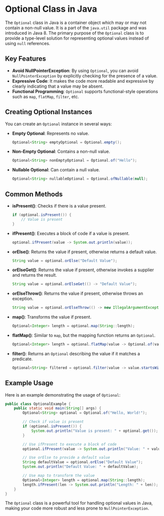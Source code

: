 # Optional Class in Java

The `Optional` class in Java is a container object which may or may not contain a non-null value. It is a part of the `java.util` package and was introduced in Java 8. The primary purpose of the `Optional` class is to provide a type-level solution for representing optional values instead of using `null` references.

## Key Features

- **Avoid NullPointerException**: By using `Optional`, you can avoid `NullPointerException` by explicitly checking for the presence of a value.
- **Expressive Code**: It makes the code more readable and expressive by clearly indicating that a value may be absent.
- **Functional Programming**: `Optional` supports functional-style operations such as `map`, `flatMap`, `filter`, etc.

## Creating Optional Instances

You can create an `Optional` instance in several ways:

- **Empty Optional**: Represents no value.
  ```java
  Optional<String> emptyOptional = Optional.empty();
  ```

- **Non-Empty Optional**: Contains a non-null value.
  ```java
  Optional<String> nonEmptyOptional = Optional.of("Hello");
  ```

- **Nullable Optional**: Can contain a null value.
  ```java
  Optional<String> nullableOptional = Optional.ofNullable(null);
  ```

## Common Methods

- **isPresent()**: Checks if there is a value present.
  ```java
  if (optional.isPresent()) {
      // Value is present
  }
  ```

- **ifPresent()**: Executes a block of code if a value is present.
  ```java
  optional.ifPresent(value -> System.out.println(value));
  ```

- **orElse()**: Returns the value if present, otherwise returns a default value.
  ```java
  String value = optional.orElse("Default Value");
  ```

- **orElseGet()**: Returns the value if present, otherwise invokes a supplier and returns the result.
  ```java
  String value = optional.orElseGet(() -> "Default Value");
  ```

- **orElseThrow()**: Returns the value if present, otherwise throws an exception.
  ```java
  String value = optional.orElseThrow(() -> new IllegalArgumentException("Value not present"));
  ```

- **map()**: Transforms the value if present.
  ```java
  Optional<Integer> length = optional.map(String::length);
  ```

- **flatMap()**: Similar to `map`, but the mapping function returns an `Optional`.
  ```java
  Optional<Integer> length = optional.flatMap(value -> Optional.of(value.length()));
  ```

- **filter()**: Returns an `Optional` describing the value if it matches a predicate.
  ```java
  Optional<String> filtered = optional.filter(value -> value.startsWith("H"));
  ```

## Example Usage

Here is an example demonstrating the usage of `Optional`:

```java
public class OptionalExample {
    public static void main(String[] args) {
        Optional<String> optional = Optional.of("Hello, World!");

        // Check if value is present
        if (optional.isPresent()) {
            System.out.println("Value is present: " + optional.get());
        }

        // Use ifPresent to execute a block of code
        optional.ifPresent(value -> System.out.println("Value: " + value));

        // Use orElse to provide a default value
        String defaultValue = optional.orElse("Default Value");
        System.out.println("Default Value: " + defaultValue);

        // Use map to transform the value
        Optional<Integer> length = optional.map(String::length);
        length.ifPresent(len -> System.out.println("Length: " + len));
    }
}
```

The `Optional` class is a powerful tool for handling optional values in Java, making your code more robust and less prone to `NullPointerException`.
